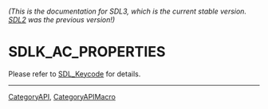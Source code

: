 ###### (This is the documentation for SDL3, which is the current stable version. [SDL2](https://wiki.libsdl.org/SDL2/) was the previous version!)
# SDLK_AC_PROPERTIES

Please refer to [SDL_Keycode](SDL_Keycode) for details.

----
[CategoryAPI](CategoryAPI), [CategoryAPIMacro](CategoryAPIMacro)

